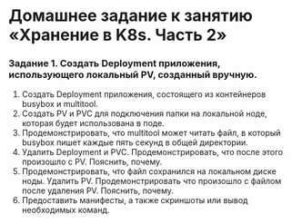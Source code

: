 # Домашнее задание к занятию «Хранение в K8s. Часть 2»
### Задание 1. Создать Deployment приложения, использующего локальный PV, созданный вручную.
1) Создать Deployment приложения, состоящего из контейнеров busybox и multitool.
2) Создать PV и PVC для подключения папки на локальной ноде, которая будет использована в поде.
3) Продемонстрировать, что multitool может читать файл, в который busybox пишет каждые пять секунд в общей директории.
4) Удалить Deployment и PVC. Продемонстрировать, что после этого произошло с PV. Пояснить, почему.
5) Продемонстрировать, что файл сохранился на локальном диске ноды. Удалить PV. Продемонстрировать что произошло с файлом после удаления PV. Пояснить, почему.
6) Предоставить манифесты, а также скриншоты или вывод необходимых команд.






